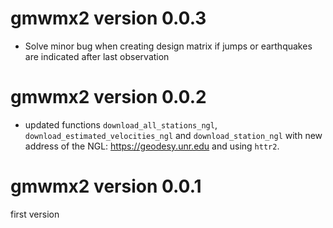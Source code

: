 # gmwmx2 version 0.0.3

- Solve minor bug when creating design matrix if jumps or earthquakes are indicated after last observation

# gmwmx2 version 0.0.2

- updated functions `download_all_stations_ngl`, `download_estimated_velocities_ngl` and `download_station_ngl` with new address of the NGL: https://geodesy.unr.edu and using `httr2`.

# gmwmx2 version 0.0.1

first version
